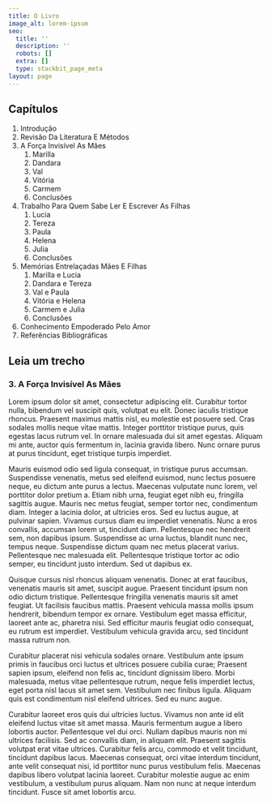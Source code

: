 ```yaml
---
title: O Livro
image_alt: lorem-ipsum
seo:
  title: ''
  description: ''
  robots: []
  extra: []
  type: stackbit_page_meta
layout: page
---
```

## Capítulos

1. Introdução
2. Revisão Da Literatura E Métodos
3. A Força Invisível As Mães
    1. Marilla
    2. Dandara
    3. Val
    4. Vitória
    5. Carmem
    6. Conclusões
4. Trabalho Para Quem Sabe Ler E Escrever As Filhas
    1. Lucia
    2. Tereza
    3. Paula
    4. Helena
    5. Julia
    6. Conclusões
5. Memórias Entrelaçadas Mães E Filhas
    1. Marilla e Lucia
    2. Dandara e Tereza
    3. Val e Paula
    4. Vitória e Helena
    5. Carmem e Julia
    6. Conclusões
6. Conhecimento Empoderado Pelo Amor
7. Referências Bibliográficas

## Leia um trecho

### 3. A Força Invisível As Mães

Lorem ipsum dolor sit amet, consectetur adipiscing elit. Curabitur tortor nulla, bibendum vel suscipit quis, volutpat eu elit. Donec iaculis tristique rhoncus. Praesent maximus mattis nisl, eu molestie est posuere sed. Cras sodales mollis neque vitae mattis. Integer porttitor tristique purus, quis egestas lacus rutrum vel. In ornare malesuada dui sit amet egestas. Aliquam mi ante, auctor quis fermentum in, lacinia gravida libero. Nunc ornare purus at purus tincidunt, eget tristique turpis imperdiet.

Mauris euismod odio sed ligula consequat, in tristique purus accumsan. Suspendisse venenatis, metus sed eleifend euismod, nunc lectus posuere neque, eu dictum ante purus a lectus. Maecenas vulputate nunc lorem, vel porttitor dolor pretium a. Etiam nibh urna, feugiat eget nibh eu, fringilla sagittis augue. Mauris nec metus feugiat, semper tortor nec, condimentum diam. Integer a lacinia dolor, at ultricies eros. Sed eu luctus augue, at pulvinar sapien. Vivamus cursus diam eu imperdiet venenatis. Nunc a eros convallis, accumsan lorem ut, tincidunt diam. Pellentesque nec hendrerit sem, non dapibus ipsum. Suspendisse ac urna luctus, blandit nunc nec, tempus neque. Suspendisse dictum quam nec metus placerat varius. Pellentesque nec malesuada elit. Pellentesque tristique tortor ac odio semper, eu tincidunt justo interdum. Sed ut dapibus ex.

Quisque cursus nisl rhoncus aliquam venenatis. Donec at erat faucibus, venenatis mauris sit amet, suscipit augue. Praesent tincidunt ipsum non odio dictum tristique. Pellentesque fringilla venenatis mauris sit amet feugiat. Ut facilisis faucibus mattis. Praesent vehicula massa mollis ipsum hendrerit, bibendum tempor ex ornare. Vestibulum eget massa efficitur, laoreet ante ac, pharetra nisi. Sed efficitur mauris feugiat odio consequat, eu rutrum est imperdiet. Vestibulum vehicula gravida arcu, sed tincidunt massa rutrum non.

Curabitur placerat nisi vehicula sodales ornare. Vestibulum ante ipsum primis in faucibus orci luctus et ultrices posuere cubilia curae; Praesent sapien ipsum, eleifend non felis ac, tincidunt dignissim libero. Morbi malesuada, metus vitae pellentesque rutrum, neque felis imperdiet lectus, eget porta nisl lacus sit amet sem. Vestibulum nec finibus ligula. Aliquam quis est condimentum nisl eleifend ultrices. Sed eu nunc augue.

Curabitur laoreet eros quis dui ultricies luctus. Vivamus non ante id elit eleifend luctus vitae sit amet massa. Mauris fermentum augue a libero lobortis auctor. Pellentesque vel dui orci. Nullam dapibus mauris non mi ultrices facilisis. Sed ac convallis diam, in aliquam elit. Praesent sagittis volutpat erat vitae ultrices. Curabitur felis arcu, commodo et velit tincidunt, tincidunt dapibus lacus. Maecenas consequat, orci vitae interdum tincidunt, ante velit consequat nisi, id porttitor nunc purus vestibulum felis. Maecenas dapibus libero volutpat lacinia laoreet. Curabitur molestie augue ac enim vestibulum, a vestibulum purus aliquam. Nam non nunc at neque interdum tincidunt. Fusce sit amet lobortis arcu.